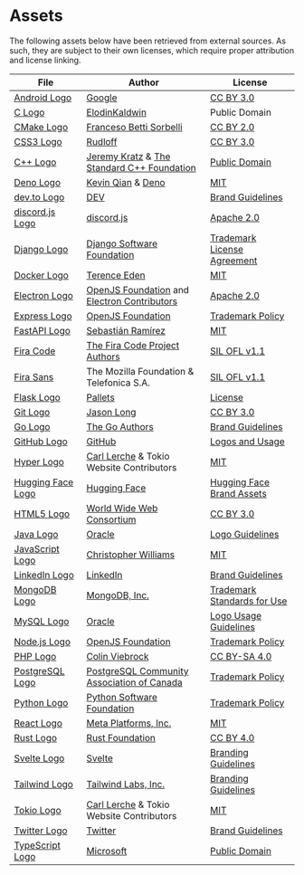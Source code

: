 # Assets

The following assets below have been retrieved from external sources. As such, they are subject to their own licenses, which require proper attribution and license linking.

| File                                                   | Author                                                                                                         | License                                                                                                                         |
| ------------------------------------------------------ | -------------------------------------------------------------------------------------------------------------- | ------------------------------------------------------------------------------------------------------------------------------- |
| [Android Logo](src/lib/icons/tech/android.svg)         | [Google](https://developer.android.com/distribute/marketing-tools/brand-guidelines#android_robot)              | [CC BY 3.0]                                                                                                                     |
| [C Logo](src/lib/icons/lang/c.svg)                     | [ElodinKaldwin](https://commons.wikimedia.org/wiki/File:C_Programming_Language.svg)                            | Public Domain                                                                                                                   |
| [CMake Logo](src/lib/icons/tech/cmake.svg)             | [Franceso Betti Sorbelli](https://commons.wikimedia.org/wiki/File:Cmake.svg)                                   | [CC BY 2.0]                                                                                                                     |
| [CSS3 Logo](src/lib/icons/lang/css.svg)                | [Rudloff](https://commons.wikimedia.org/wiki/File:CSS3_logo_and_wordmark.svg)                                  | [CC BY 3.0]                                                                                                                     |
| [C++ Logo](src/lib/icons/lang/cpp.svg)                 | [Jeremy Kratz](https://jeremykratz.com/) & [The Standard C++ Foundation](https://isocpp.org/home/terms-of-use) | [Public Domain](https://isocpp.org/home/terms-of-use)                                                                           |
| [Deno Logo](src/lib/icons/tech/deno.svg)               | [Kevin Qian](https://ksm.sh/) & [Deno](https://deno.com/)                                                      | [MIT](https://github.com/denoland/dotland/blob/925ae4fd931935f8ea479a61b8bfaa97584c1feb/LICENSE)                                |
| [dev.to Logo](src/lib/icons/social/dev.svg)            | [DEV](https://dev.to/)                                                                                         | [Brand Guidelines](https://dev.to/brand)                                                                                        |
| [discord.js Logo](src/lib/icons/lib/discord.js.svg)    | [discord.js](https://discord.js.org/)                                                                          | [Apache 2.0](https://github.com/discordjs/discord.js/blob/6aba9e99eb92429ed84a010a2051e658d0c641c4/packages/discord.js/LICENSE) |
| [Django Logo](src/lib/icons/lib/django.svg)            | [Django Software Foundation](https://www.djangoproject.com/foundation/)                                        | [Trademark License Agreement](https://www.djangoproject.com/trademarks/)                                                        |
| [Docker Logo](src/lib/icons/tech/docker.svg)           | [Terence Eden](https://github.com/edent/SuperTinyIcons)                                                        | [MIT](https://github.com/edent/SuperTinyIcons/blob/9384edf56607d09037ad46b3c49d979c27ecad18/LICENSE)                            |
| [Electron Logo](src/lib/icons/lib/electron.svg)        | [OpenJS Foundation] and [Electron Contributors](https://www.electronjs.org/)                                   | [Apache 2.0](https://github.com/electron/website/blob/fd468b519b67488a872060ff7c0b037f73e16de4/LICENSE)                         |
| [Express Logo](src/lib/icons/lib/express.svg)          | [OpenJS Foundation]                                                                                            | [Trademark Policy][OpenJS Foundation Trademark Policy]                                                                          |
| [FastAPI Logo](src/lib/icons/lib/fastapi.svg)          | [Sebastián Ramírez](https://tiangolo.com/)                                                                     | [MIT](https://github.com/tiangolo/fastapi/blob/46d1da08da73d8b4100e709edab9d84aa6b6a203/LICENSE)                                |
| [Fira Code](src/lib/fonts/FiraCode/)                   | [The Fira Code Project Authors](https://github.com/tonsky/FiraCode)                                            | [SIL OFL v1.1](src/lib/fonts/FiraCode/OFL.txt)                                                                                  |
| [Fira Sans](src/lib/fonts/FiraSans/)                   | The Mozilla Foundation & Telefonica S.A.                                                                       | [SIL OFL v1.1](src/lib/fonts/FiraSans/OFL.txt)                                                                                  |
| [Flask Logo](src/lib/icons/lib/flask.svg)              | [Pallets](https://palletsprojects.com/p/flask/)                                                                | [License](https://github.com/pallets/flask/blob/7ed89d3f9d2207c9a607f5dcdce106c0278e1332/artwork/LICENSE.rst)                   |
| [Git Logo](src/lib/icons/tech/git.svg)                 | [Jason Long](https://jasonlong.me/)                                                                            | [CC BY 3.0]                                                                                                                     |
| [Go Logo](src/lib/icons/lang/go.svg)                   | [The Go Authors](https://go.dev/)                                                                              | [Brand Guidelines](https://go.dev/blog/go-brand)                                                                                |
| [GitHub Logo](src/lib/icons/social/github.svg)         | [GitHub](https://github.com)                                                                                   | [Logos and Usage](https://github.com/logos)                                                                                     |
| [Hyper Logo](src/lib/icons/lib/hyper.svg)              | [Carl Lerche] & Tokio Website Contributors                                                                     | [MIT][MIT Tokio]                                                                                                                |
| [Hugging Face Logo](src/lib/icons/lib/huggingface.svg) | [Hugging Face](https://huggingface.co/)                                                                        | [Hugging Face Brand Assets](https://huggingface.co/brand)                                                                       |
| [HTML5 Logo](src/lib/icons/lang/html.svg)              | [World Wide Web Consortium](https://www.w3.org/)                                                               | [CC BY 3.0]                                                                                                                     |
| [Java Logo](src/lib/icons/lang/java.svg)               | [Oracle]                                                                                                       | [Logo Guidelines](https://www.oracle.com/a/ocom/docs/java-licensing-logo-guidelines-1908204.pdf)                                |
| [JavaScript Logo](src/lib/icons/lang/js.svg)           | [Christopher Williams](https://www.voodootikigod.com/)                                                         | [MIT](https://github.com/voodootikigod/logo.js/blob/1544bdeed6d618a6cfe4f0650d04ab8d9cfa76d9/LICENSE)                           |
| [LinkedIn Logo](src/lib/icons/social/linkedin.svg)     | [LinkedIn](https://www.linkedin.com/)                                                                          | [Brand Guidelines](https://brand.linkedin.com/)                                                                                 |
| [MongoDB Logo](src/lib/icons/tech/mongo.svg)           | [MongoDB, Inc.](https://www.mongodb.com/)                                                                      | [Trademark Standards for Use](https://www.mongodb.com/legal/trademark-usage-guidelines)                                         |
| [MySQL Logo](src/lib/icons/tech/mysql.svg)             | [Oracle]                                                                                                       | [Logo Usage Guidelines](https://www.mysql.com/about/legal/trademark.html)                                                       |
| [Node.js Logo](src/lib/icons/tech/node.svg)            | [OpenJS Foundation]                                                                                            | [Trademark Policy][OpenJS Foundation Trademark Policy]                                                                          |
| [PHP Logo](src/lib/icons/lang/php.svg)                 | [Colin Viebrock](https://viebrock.ca/)                                                                         | [CC BY-SA 4.0]                                                                                                                  |
| [PostgreSQL Logo](src/lib/icons/tech/postgres.svg)     | [PostgreSQL Community Association of Canada](https://www.postgres.ca/)                                         | [Trademark Policy](https://www.postgresql.org/about/policies/trademarks/)                                                       |
| [Python Logo](src/lib/icons/lang/python.svg)           | [Python Software Foundation](https://www.python.org/psf-landing/)                                              | [Trademark Policy](https://www.python.org/psf/trademarks/)                                                                      |
| [React Logo](src/lib/icons/lib/react.svg)              | [Meta Platforms, Inc.](https://react.dev/)                                                                     | [MIT](https://github.com/facebook/react/blob/a5fc797db14c6e05d4d5c4dbb22a0dd70d41f5d5/LICENSE)                                  |
| [Rust Logo](src/lib/icons/lang/rust.svg)               | [Rust Foundation](https://foundation.rust-lang.org/)                                                           | [CC BY 4.0]                                                                                                                     |
| [Svelte Logo](src/lib/icons/lib/svelte.svg)            | [Svelte](https://svelte.dev/)                                                                                  | [Branding Guidelines](https://github.com/sveltejs/branding/blob/c4dfca6743572087a6aef0e109ffe3d95596e86a/README.md)             |
| [Tailwind Logo](src/lib/icons/lib/tailwind.svg)        | [Tailwind Labs, Inc.](https://tailwindcss.com/)                                                                | [Branding Guidelines](https://tailwindcss.com/brand)                                                                            |
| [Tokio Logo](src/lib/icons/lib/tokio.svg)              | [Carl Lerche] & Tokio Website Contributors                                                                     | [MIT][MIT Tokio]                                                                                                                |
| [Twitter Logo](src/lib/icons/social/twitter.svg)       | [Twitter](https://twitter.com/)                                                                                | [Brand Guidelines](https://about.twitter.com/en/who-we-are/brand-toolkit)                                                       |
| [TypeScript Logo](src/lib/icons/lang/ts.svg)           | [Microsoft](https://www.typescriptlang.org/)                                                                   | [Public Domain](https://www.typescriptlang.org/branding/)                                                                       |

[Carl Lerche]: https://carllerche.com/
[Oracle]: https://www.mysql.com/about/legal/trademark.html
[OpenJS Foundation]: https://openjsf.org/
[OpenJS Foundation Trademark Policy]: https://trademark-policy.openjsf.org/
[MIT Tokio]: https://github.com/tokio-rs/website/blob/f4226811e9804c133667631c0564e499e1b4deff/LICENSE
[CC BY 2.0]: https://creativecommons.org/licenses/by/2.0/
[CC BY 3.0]: https://creativecommons.org/licenses/by/3.0/
[CC BY 4.0]: https://creativecommons.org/licenses/by/4.0/
[CC BY-SA 4.0]: https://creativecommons.org/licenses/by-sa/4.0/
